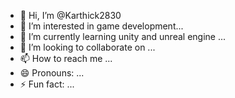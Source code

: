 - 👋 Hi, I’m @Karthick2830
- 👀 I’m interested in game development...
- 🌱 I’m currently learning unity and unreal engine ...
- 💞️ I’m looking to collaborate on ...
- 📫 How to reach me ...
- 😄 Pronouns: ...
- ⚡ Fun fact: ...

<!---
Karthick2830/Karthick2830 is a ✨ special ✨ repository because its `README.md` (this file) appears on your GitHub profile.
You can click the Preview link to take a look at your changes.
--->
